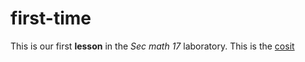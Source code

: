 # first-time
This is our first **lesson** in the *Sec math 17* laboratory.
This is the [cosit](https://cosit.co)
